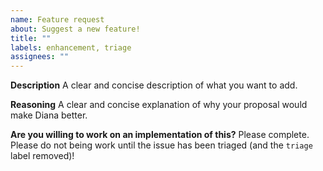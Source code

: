 ```yaml
---
name: Feature request
about: Suggest a new feature!
title: ""
labels: enhancement, triage
assignees: ""
---
```


**Description**
A clear and concise description of what you want to add.

**Reasoning**
A clear and concise explanation of why your proposal would make Diana better.

**Are you willing to work on an implementation of this?**
Please complete. Please do not being work until the issue has been triaged (and the `triage` label removed)!
